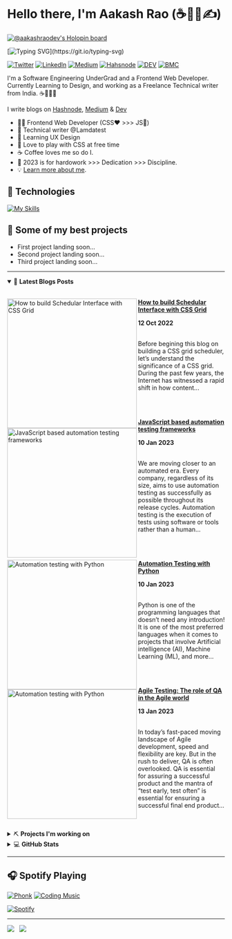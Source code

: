 # Hello there, I'm Aakash Rao (☕🧑‍💻✍️)

[![@aakashraodev's Holopin board](https://holopin.me/aakashraodev)](https://holopin.io/@aakashraodev)

[![Typing SVG](https://readme-typing-svg.herokuapp.com?font=comfortaa&size=24&duration=3000&pause=1000&color=E36D1C&width=435&lines=I'm+a+Frontend+Web+Developer;and+Freelance+Technial+Writer.;Currently+working+on+leveling+up+my;Frontend+and+UI+design+skills.)](https://git.io/typing-svg)

[![Twitter](https://img.shields.io/badge/Twitter-%231DA1F2.svg?&style=flat-square&logo=twitter&logoColor=white)](https://twitter.com/aakash_codes) [![LinkedIn](https://img.shields.io/badge/LinkedIn-%230077B5.svg?&style=flat-square&logo=linkedin&logoColor=white)](https://linkedin.com/in/aakash-codes) [![Medium](https://img.shields.io/badge/Medium-%23000000.svg?&style=flat-square&logo=medium&logoColor=white)](https://www.medium.com/@aakash_codes) [![Hahsnode](https://img.shields.io/badge/Hashnode-%230077B5.svg?&style=flat-square&logo=hashnode&logoColor=white)](https://hashnode.com/@Aakash-codes) [![DEV](https://img.shields.io/badge/DEV-%23000000.svg?&style=flat-square&logo=dev.to&logoColor=white)](https://dev.to/aakash_codes) [![BMC](https://img.shields.io/badge/BuyMeaCoffee-%23FFDD00.svg?&style=flat-square&logo=buy-me-a-coffee&logoColor=black)](https://www.buymeacoffee.com/Aakash_codes)

I'm a Software Engineering UnderGrad and a Frontend Web Developer. Currently Learning to Design, and working as a Freelance Technical writer from India. ☕🎨🧑‍💻

I write blogs on [Hashnode](https://hashnode.com/@Aakash-codes), [Medium](https://medium.com/@Aakash_codes) & [Dev](https://dev.to/aakash_codes)

<!-- Going to come back to this after I built my blog page for crafting my learning journey -->

- 🧑‍💻 Frontend Web Developer (CSS❤️ >>> JS🚀)
- 💼 Technical writer @Lamdatest
- 💜 Learning UX Design
- 🤝 Love to play with CSS at free time
- ☕ Coffee loves me so do I.
- 🎯 2023 is for hardowork >>> Dedication >>> Discipline.
- 💡 [Learn more about me](https://aakash_codes.bio.link/).

## 🔧 Technologies

[![My Skills](https://skillicons.dev/icons?i=html,css,js,ts,sass,react,nextjs,vite,vscode,svg,markdown)](https://skillicons.dev)

## 🔧 Some of my best projects

- First project landing soon...
- Second project landing soon...
- Third project landing soon...

---

<details open>
    <summary>&#128240 <b>Latest Blogs Posts</b></summary><br/>

<!-- BLOG-POST-LIST:START -->
<p align="left">
  <a href="https://www.lambdatest.com/blog/css-grid-scheduler/" title="How to build Schedular Interface with CSS Grid"><img src="https://www.lambdatest.com/blog/wp-content/uploads/2022/10/image14-25.png" alt="How to build Schedular Interface with CSS Grid" width="300px" align="left" /></a>

  <a href="https://www.lambdatest.com/blog/css-grid-scheduler/" title="How to build Schedular Interface with CSS Grid"><strong>How to build Schedular Interface with CSS Grid</strong></a>

  <div><strong>12 Oct 2022</strong></div>

  <br/>Before begining this blog on building a CSS grid scheduler, let’s understand the significance of a CSS grid. During the past few years, the Internet has witnessed a rapid shift in how content...
</p> <br/> <br/>

<p align="left">
  <a href="https://testvox.com/javascript-based-automation-testing-frameworks/" title="JavaScript based automation testing frameworks"><img src="https://testvox.com/wp-content/uploads/2023/01/Javascript_based_automation_framework1_bnr_image.webp" alt="JavaScript based automation testing frameworks" width="300px" align="left" /></a>

  <a href="https://testvox.com/javascript-based-automation-testing-frameworks/" title="JavaScript based automation testing frameworks"><strong>JavaScript based automation testing frameworks</strong></a>

  <div><strong>10 Jan 2023</strong></div>

  <br/>We are moving closer to an automated era. Every company, regardless of its size, aims to use automation testing as successfully as possible throughout its release cycles. Automation testing is the execution of tests using software or tools rather than a human...
</p> <br/> <br/>

<p align="left">
  <a href="https://testvox.com/test-automation-with-python/" title="Automation testing with Python"><img src="https://testvox.com/wp-content/uploads/2023/01/Test-Automation-with-python-1.webp" alt="Automation testing with Python" width="300px" align="left" /></a>

  <a href="https://testvox.com/test-automation-with-python/" title="Automation testing with Python"><strong>Automation Testing with Python</strong></a>

  <div><strong>10 Jan 2023</strong></div>

  <br/>Python is one of the programming languages that doesn’t need any introduction! It is one of the most preferred languages when it comes to projects that involve Artificial intelligence (AI), Machine Learning (ML), and more...
</p> <br/> <br/>

<p align="left">
  <a href="https://testvox.com/agile-testing-the-role-of-qa-in-the-agile-world/" title="Agile Testing: The role of QA in the Agile world"><img src="https://testvox.com/wp-content/uploads/2023/01/Agile-testing-role-of-QA1.webp" alt="Automation testing with Python" width="300px" align="left" /></a>

  <a href="https://testvox.com/agile-testing-the-role-of-qa-in-the-agile-world/" title="Agile Testing: The role of QA in the Agile world"><strong>Agile Testing: The role of QA in the Agile world</strong></a>

  <div><strong>13 Jan 2023</strong></div>

  <br/>In today’s fast-paced moving landscape of Agile development, speed and flexibility are key. But in the rush to deliver, QA is often overlooked. QA is essential for assuring a successful product and the mantra of “test early, test often” is essential for ensuring a successful final end product...
</p> <br/> <br/>

<!-- BLOG-POST-LIST:END -->
</details>


<details>
    <summary>&#9935 <b>Projects I'm working on</b></summary><br/>

<!--START_SECTION:activity-->
- [Link to the first project]()
- [Link to the Second project]()
- [Link to the Third project]()
<!--END_SECTION:activity-->
</details>


<details>
    <summary>&#128187 <b>GitHub Stats</b></summary><br/>

<!--START_SECTION:activity-->
<p align="center">
   <a href="https://github.com/AakashRao-dev">
        <img alt="Aakash Rao's streak" src="https://github-readme-streak-stats.herokuapp.com/?user=AakashRao-Dev&theme=black-ice&hide_border=true&stroke=0000&background=060A0CD0"/>
   </a>
</p>

<p align="center">
<a href="https://github.com/AakashRao-dev">
        <img alt="Aakash Rao's streak" src="https://readme-stats.warengonzaga.com/api?username=Aakashrao-dev&show_icons=true&count_private=true" width="400px"/>
</a>

<a href="https://github.com/AakashRao-dev">
        <img alt="Aakash Rao's streak" src="https://readme-stats.warengonzaga.com/api/top-langs?username=Aakashrao-dev&layout=compact" width="350px"/>
</a>
</p>
<!--END_SECTION:activity-->
</details>


---

## 🎧 Spotify Playing

[![Phonk](https://img.shields.io/badge/Phonk%20Music-%231DB954.svg?&style=flat-square&logo=spotify&logoColor=white)](https://open.spotify.com/playlist/37i9dQZF1DWWY64wDtewQt) [![Coding Music](https://img.shields.io/badge/Coding%20Music-%231DB954.svg?&style=flat-square&logo=spotify&logoColor=white)](https://open.spotify.com/playlist/37i9dQZF1DX5trt9i14X7j)


[![Spotify](https://my-readme-spotify.vercel.app/api/spotify?background_color=0d1117&border_color=777777)](https://open.spotify.com/user/31wz5ygbe22rsao7uns2lz2gd3lm)

---

<a href="https://www.twitter.com/aakash_codes" target="_blank" rel="noreferrer"><img
src="https://img.shields.io/twitter/follow/aakash_codes?logo=twitter&style=for-the-badge&color=3382ed&labelColor=1c1917"
/></a>&nbsp;&nbsp;&nbsp;<a href="https://www.github.com/aakashrao-dev" target="_blank" rel="noreferrer"><img
src="https://img.shields.io/github/followers/aakashrao-dev?logo=github&style=for-the-badge&color=3382ed&labelColor=1c1917" /></a>